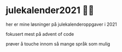 # julekalender2021 🧝🎄

her er mine løsninger på julekalenderoppgaver i 2021

fokusert mest på advent of code

prøver å touche innom så mange språk som mulig
